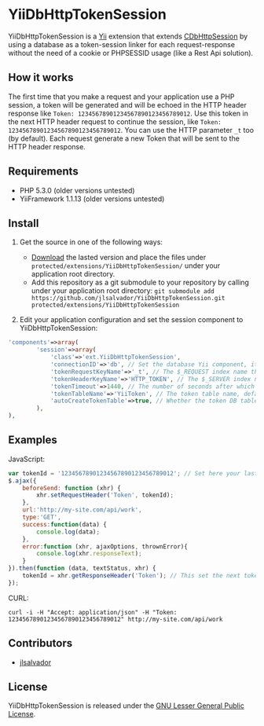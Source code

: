 # YiiDbHttpTokenSession

YiiDbHttpTokenSession is a [Yii](http://www.yiiframework.com) extension that extends [CDbHttpSession](http://www.yiiframework.com/doc/api/1.1/CDbHttpSession) by using a database as a token-session linker for each request-response without the need of a cookie or PHPSESSID usage (like a Rest Api solution).

## How it works

The first time that you make a request and your application use a PHP session, a token will be generated and will be echoed in the HTTP header response like `Token: 12345678901234567890123456789012`.
Use this token in the next HTTP header request to continue the session, like `Token: 12345678901234567890123456789012`. You can use the HTTP parameter `_t` too (by default).
Each request generate a new Token that will be sent to the HTTP header response.


## Requirements

* PHP 5.3.0 (older versions untested)
* YiiFramework 1.1.13 (older versions untested)


## Install

1. Get the source in one of the following ways:
    * [Download](https://github.com/jlsalvador/YiiDbHttpTokenSession/releases) the lasted version and place the files under `protected/extensions/YiiDbHttpTokenSession/` under your application root directory.
    * Add this repository as a git submodule to your repository by calling under your application root directory:
      `git submodule add https://github.com/jlsalvador/YiiDbHttpTokenSession.git protected/extensions/YiiDbHttpTokenSession`

2. Edit your application configuration and set the session component to YiiDbHttpTokenSession:
```php
'components'=>array(
        'session'=>array(
            'class'=>'ext.YiiDbHttpTokenSession',
            'connectionID'=>'db', // Set the database Yii component, it's optional.
            'tokenRequestKeyName'=>'_t', // The $_REQUEST index name that will store a token id instead the HTTP header, defaults to '_t'.
            'tokenHeaderKeyName'=>'HTTP_TOKEN', // The $_SERVER index name that will store a token id, defaults to 'HTTP_TOKEN'.
            'tokenTimeout'=>1440, // The number of seconds after which data will be seen as garbage and cleaned up, defaults to 1440 seconds.
            'tokenTableName'=>'YiiToken', // The token table name, defaults to 'YiiToken'.
            'autoCreateTokenTable'=>true, // Whether the token DB table should be automatically created if not exists, defaults to true.
        ),
),
```

## Examples

JavaScript:
```javascript
var tokenId = '12345678901234567890123456789012'; // Set here your last token id from the HTTP header response.
$.ajax({
    beforeSend: function (xhr) {
        xhr.setRequestHeader('Token', tokenId);
    },
    url:'http://my-site.com/api/work',
    type:'GET',
    success:function(data) {
        console.log(data);
    },
    error:function (xhr, ajaxOptions, thrownError){
        console.log(xhr.responseText);
    }
}).then(function (data, textStatus, xhr) {
    tokenId = xhr.getResponseHeader('Token'); // This set the next token id for the next request.
});
```

CURL:
```shell
curl -i -H "Accept: application/json" -H "Token: 12345678901234567890123456789012" http://my-site.com/api/work
```


## Contributors

* [jlsalvador](https://github.com/jlsalvador)


## License

YiiDbHttpTokenSession is released under the [GNU Lesser General Public License](http://opensource.org/licenses/lgpl-license.php).
